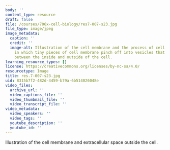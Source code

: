 ```yaml
---
body: ''
content_type: resource
draft: false
file: /courses/706x-cell-biology/res7-007-s23.jpg
file_type: image/jpeg
image_metadata:
  caption: ''
  credit: ''
  image-alt: Illustration of the cell membrane and the process of cell transport,
    in which tiny pieces of cell membrane pinch off into vesicles that carry materials
    between the inside and outside of the cell.
learning_resource_types: []
license: https://creativecommons.org/licenses/by-nc-sa/4.0/
resourcetype: Image
title: res.7-007-s23.jpg
uid: 8315b7f2-482d-4459-b79a-6b514026048e
video_files:
  archive_url: ''
  video_captions_file: ''
  video_thumbnail_file: ''
  video_transcript_file: ''
video_metadata:
  video_speakers: ''
  video_tags: ''
  youtube_description: ''
  youtube_id: ''
---
```

Illustration of the cell membrane and extracellular space outside the cell.